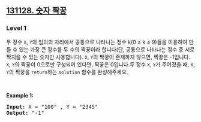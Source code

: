<h2><a href="https://school.programmers.co.kr/learn/courses/30/lessons/131128">131128. 숫자 짝꿍</a></h2><h3>Level 1</h3>


두 정수 `X`, `Y`의 임의의 자리에서 공통으로 나타나는 정수 k(0 ≤ k ≤ 9)들을 이용하여 만들 수 있는 가장 큰 정수를 두 수의 짝꿍이라 합니다(단, 공통으로 나타나는 정수 중 서로 짝지을 수 있는 숫자만 사용합니다). `X`, `Y`의 짝꿍이 존재하지 않으면, 짝꿍은 -1입니다. `X`, `Y`의 짝꿍이 0으로만 구성되어 있다면, 짝꿍은 0입니다.두 정수 `X`, `Y`가 주어졌을 때, `X`, `Y`의 짝꿍을 `return`하는 `solution` 함수를 완성해주세요.

<p>&nbsp;</p>
<p><strong class="example">Example 1:</strong></p>

<pre><strong>Input:</strong> X = "100" , Y = "2345"
<strong>Output:</strong> "-1" </pre>